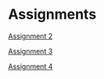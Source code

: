 # Assignments
[Assignment 2](https://github.com/ESevink/assignments/blob/master/assignment2.ipynb)

[Assignment 3](https://github.com/ESevink/assignments/blob/master/assignment3.ipynb)

[Assignment 4](https://github.com/ESevink/assignments/blob/master/assignment4.ipynb)
